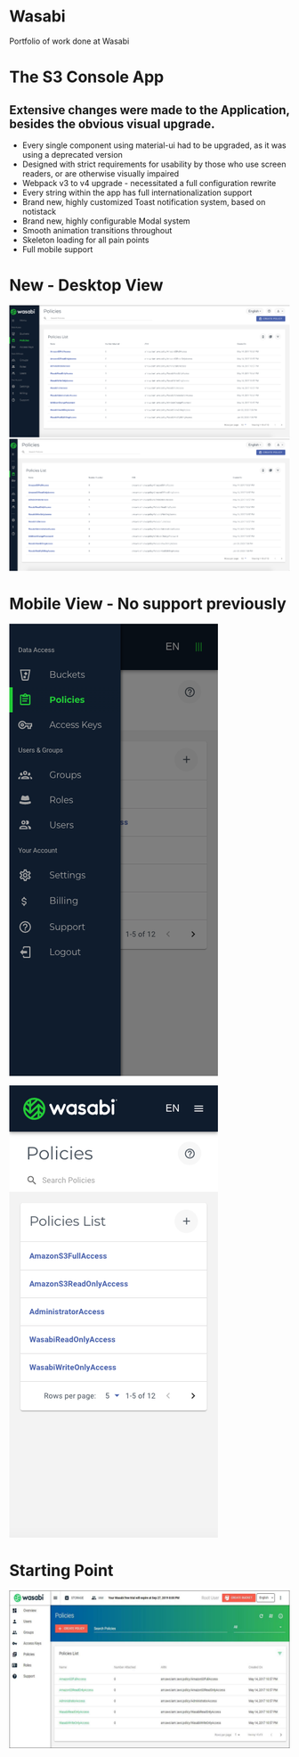 # Wasabi
Portfolio of work done at Wasabi

# The S3 Console App
## Extensive changes were made to the Application, besides the obvious visual upgrade.
* Every single component using material-ui had to be upgraded, as it was using a deprecated version
* Designed with strict requirements for usability by those who use screen readers, or are otherwise visually impaired
* Webpack v3 to v4 upgrade - necessitated a full configuration rewrite
* Every string within the app has full internationalization support
* Brand new, highly customized Toast notification system, based on notistack
* Brand new, highly configurable Modal system
* Smooth animation transitions throughout
* Skeleton loading for all pain points
* Full mobile support

# New - Desktop View
[![](https://github.com/avp55/Wasabi/blob/master/console1.png)](#)
[![](https://github.com/avp55/Wasabi/blob/master/console2.png)](#)

# Mobile View - No support previously
[![](https://github.com/avp55/Wasabi/blob/master/console_mob2.png)](#)
  
[![](https://github.com/avp55/Wasabi/blob/master/console_mob1.png)](#)
# Starting Point
[![](https://github.com/avp55/Wasabi/blob/master/console1_old.jpg)](#)

